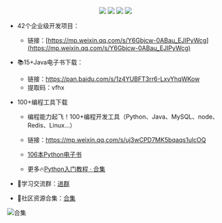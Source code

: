 <div align="center">
    <a href="https://github.com/zhaofeng092/python_auto_office"> <img src="https://badgen.net/badge/Github/%E7%A8%8B%E5%BA%8F%E5%91%98?icon=github&color=red"></a>
    <a href="http://t.cn/A6Gkrbzw"> <img src="https://badgen.net/badge/follow/%E5%85%AC%E4%BC%97%E5%8F%B7?icon=rss&color=green"></a>
    <a href="https://space.bilibili.com/259649365"> <img src="https://badgen.net/badge/pick/B%E7%AB%99?icon=dependabot&color=blue"></a>
    <a href="https://mp.weixin.qq.com/s/CadAaJUTUlXmTxJAjFUfPQ"> <img src="https://badgen.net/badge/join/%E4%BA%A4%E6%B5%81%E7%BE%A4?icon=atom&color=yellow"></a>
</div>


- 42个企业级开发项目：
  - 链接：[https://mp.weixin.qq.com/s/Y6Gbjcw-0ABau_EJIPyWcg](https://mp.weixin.qq.com/s/Y6Gbjcw-0ABau_EJIPyWcg)


- 📚15+Java电子书下载：

  - 链接：https://pan.baidu.com/s/1z4YUBFT3rr6-LxvYhqWKow
  - 提取码：vfhx

- 100+编程工具下载
  - 编程能力起飞！100+编程开发工具（Python、Java、MySQL、node、Redis、Linux...）
  - 链接：https://mp.weixin.qq.com/s/uj3wCPD7MK5bqaqs1ulcOQ

  


  - [106本Python电子书](https://mp.weixin.qq.com/s/Wa27Or7SaChF5rCw7LLdVg)

  - 更多🔥[Python入门教程 · 合集](https://gitee.com/zhaofeng092/python_auto_office/blob/master/%E5%85%B3%E9%94%AE%E8%AF%8D/%E7%BE%A4%E8%81%8A/%E6%9C%80%E6%96%B0%E6%95%99%E7%A8%8B/%E5%85%A5%E9%97%A8.md)




- 🚸学习交流群：[进群](https://mp.weixin.qq.com/s/wx-JkgOUoJhb-7ZESxl93w) 
- 📱社区资源合集：[合集](https://blog.csdn.net/weixin_42321517/article/details/113122547)

![合集](https://img-blog.csdnimg.cn/20210303170458567.jpg?x-oss-process=image/watermark,type_ZmFuZ3poZW5naGVpdGk,shadow_10,text_aHR0cHM6Ly9ibG9nLmNzZG4ubmV0L3dlaXhpbl80MjMyMTUxNw==,size_16,color_FFFFFF,t_70#pic_center)




